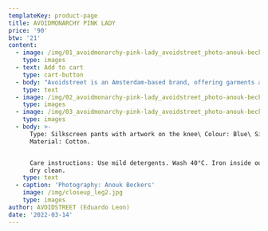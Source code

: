 ```yaml
---
templateKey: product-page
title: AVOIDMONARCHY PINK LADY
price: '90'
btw: '21'
content:
  - image: /img/01_avoidmonarchy-pink-lady_avoidstreet_photo-anouk-beckers.jpg
    type: images
  - text: Add to cart
    type: cart-button
  - body: "Avoidstreet is an Amsterdam-based brand, offering garments and accessories defined by expressive and unique details regenerated from upcycled materials. Every garment starts off as an hyper-adaptable base for transformation — ready to be appropriated, deconstructed, remixed, and finally copied and pasted back into circulation as something else. \r\n\n\r\n\n\r\n\nThe endless source of fast fashion garments available as deadstock and in secondhand markets are like low-resolution images on a hard drive. The result is distinctive one-of-a-kind or small editions that embed a dualist vernacular between the commonplace and the tropes of high fashion. \r\n\n\r\n\nFounded in 2017, Avoidstreet is the initiative of designer Eduardo Leon. Unbridled by industry conventions, Leon combines the sensibilities of rich color-drenched images of Peruvian folklore, tecnocumbia, and bootleg-filled markets, and the potency of a Milanese high-gloss veneer in his creations, including garments, crafted objects, installations, and performances."
    type: text
  - image: /img/02_avoidmonarchy-pink-lady_avoidstreet_photo-anouk-beckers.jpg
    type: images
  - image: /img/03_avoidmonarchy-pink-lady_avoidstreet_photo-anouk-beckers.jpg
    type: images
  - body: >-
      Type: Silkscreen pants with artwork on the knee\ Colour: Blue\ Size: 40\
      Material: Cotton.


      Care instructions: Use mild detergents. Wash 40°C. Iron inside out. Do not
      dry clean.
    type: text
  - caption: 'Photography: Anouk Beckers'
    image: /img/closeup_leg2.jpg
    type: images
author: AVOIDSTREET (Eduardo Leon)
date: '2022-03-14'
---
```


